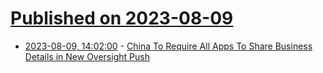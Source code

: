 # [Published on 2023-08-09](index.md)

* [2023-08-09, 14:02:00](https://tech.slashdot.org/story/23/08/09/143229/china-to-require-all-apps-to-share-business-details-in-new-oversight-push?utm_source=rss1.0mainlinkanon&utm_medium=feed) - [China To Require All Apps To Share Business Details in New Oversight Push](https://tech.slashdot.org/story/23/08/09/143229/china-to-require-all-apps-to-share-business-details-in-new-oversight-push?utm_source=rss1.0mainlinkanon&utm_medium=feed)

